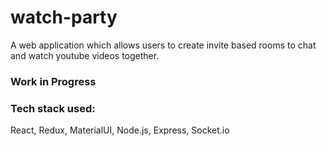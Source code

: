 # watch-party
A web application which allows users to create invite based rooms to chat and watch youtube videos together.

### Work in Progress 

### Tech stack used: 
React, Redux, MaterialUI, Node.js, Express, Socket.io
